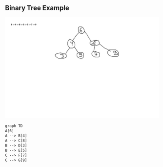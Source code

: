 ## Binary Tree Example
![Untitled.png](../../resources/Untitled.png)

```mermaid
graph TD
A[6] 
A --> B[4]
A --> C[8]
B --> D[3]
B --> E[5]
C --> F[7]
C --> G[9]
```